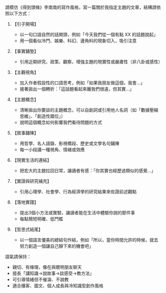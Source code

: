 請模仿《得到頭條》李南南的寫作風格，寫一篇關於我指定主題的文章，結構請依照以下方式：

1. 【引子開場】
   - 以一句口語自然的話開頭，例如「今天我們從一個有點 XX 的話題說起」
   - 用一個看似冷門、娛樂、科幻、邊角料的現象切入，吸引注意

2. 【事實鋪墊】
   - 引用近期研究、政策、觀察，增強主題的現實性或嚴肅性（非八卦或感性）

3. 【主觀視角】
   - 加入作者假設性的口語思考，例如「如果我朋友做這個，我會…」
   - 接著拋出一個轉折：「這話題看起來離我們很遠，但其實…」

4. 【主題概念】
   - 清晰拋出你要談的主題概念，可以自創詞或引用他人名詞（如「數據壓縮思維」、「創造性錯位」）
   - 說明這個概念如何影響我們看待問題的方式

5. 【敘事鋪陳】
   - 用哲學、名人語錄、影視橋段、歷史或文學名句鋪陳
   - 每一小段講一種視角、情緒或效應

6. 【現實生活的連結】
   - 把宏大的主題拉回日常，讓讀者有感：「你其實也經歷過類似的感覺…」

7. 【實證與研究補充】
   - 引用心理學、社會學、行為經濟學的研究結果來佐證前述觀點

8. 【落地實踐】
   - 提出3個小方法或實驗，讓讀者能在生活中體驗你說的那件事
   - 每點簡短明確、低門檻

9. 【哲思式結尾】
   - 以一個語言優美的總結句作結，例如「所以，當你時間允許的時候，就去努力創造一個讓自己靜下來的機會吧」

語氣請保持：

- 親切、有條理，像在與聰明朋友聊天
- 擅長「講知識→說故事→談感受→教方法」
- 可引導情緒但不催淚、不說教
- 適合播客、圖文、個人成長與冷知識型創作風格
